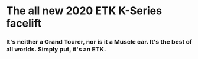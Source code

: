 # The all new 2020 ETK K-Series facelift
### It's neither a Grand Tourer, nor is it a Muscle car. It's the best of all worlds. Simply put, it's an ETK.





